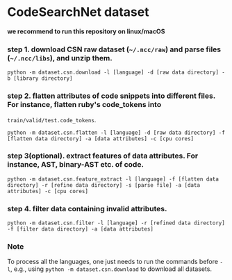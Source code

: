 # CodeSearchNet dataset

**we recommend to run this repository on linux/macOS**

### step 1. download CSN raw dataset (```~/.ncc/raw```) and parse files (```~/.ncc/libs```), and unzip them. 
```
python -m dataset.csn.download -l [language] -d [raw data directory] -b [library directory]
```

### step 2. flatten attributes of code snippets into different files. For instance, flatten ruby's code_tokens into 
```train/valid/test.code_tokens```.
```
python -m dataset.csn.flatten -l [language] -d [raw data directory] -f [flatten data directory] -a [data attributes] -c [cpu cores]
```

### step 3(optional). extract features of data attributes. For instance, AST, binary-AST etc. of code.
```
python -m dataset.csn.feature_extract -l [language] -f [flatten data directory] -r [refine data directory] -s [parse file] -a [data attributes] -c [cpu cores]
```
 
### step 4. filter data containing invalid attributes.
```
python -m dataset.csn.filter -l [language] -r [refined data directory] -f [filter data directory] -a [data attributes]
```

### Note

To process all the languages, one just needs to run the commands before `-l`, e.g., using `python -m dataset.csn.download` to download all datasets.
